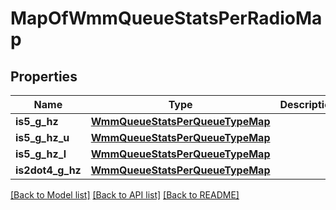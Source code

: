 # MapOfWmmQueueStatsPerRadioMap

## Properties
Name | Type | Description | Notes
------------ | ------------- | ------------- | -------------
**is5_g_hz** | [**WmmQueueStatsPerQueueTypeMap**](WmmQueueStatsPerQueueTypeMap.md) |  | [optional] 
**is5_g_hz_u** | [**WmmQueueStatsPerQueueTypeMap**](WmmQueueStatsPerQueueTypeMap.md) |  | [optional] 
**is5_g_hz_l** | [**WmmQueueStatsPerQueueTypeMap**](WmmQueueStatsPerQueueTypeMap.md) |  | [optional] 
**is2dot4_g_hz** | [**WmmQueueStatsPerQueueTypeMap**](WmmQueueStatsPerQueueTypeMap.md) |  | [optional] 

[[Back to Model list]](../README.md#documentation-for-models) [[Back to API list]](../README.md#documentation-for-api-endpoints) [[Back to README]](../README.md)

